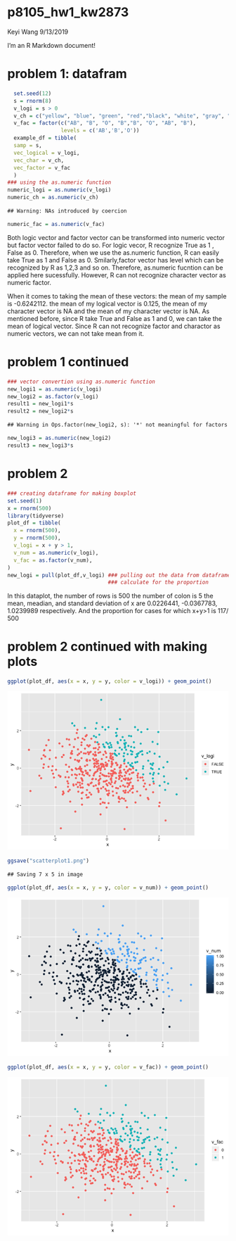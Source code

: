 p8105\_hw1\_kw2873
================
Keyi Wang
9/13/2019

I’m an R Markdown document\!

# problem 1: datafram

``` r
  set.seed(12) 
  s = rnorm(8)
  v_logi = s > 0
  v_ch = c("yellow", "blue", "green", "red","black", "white", "gray", "purple")
  v_fac = factor(c("AB", "B", "O", "B","B", "O", "AB", "B"),
                 levels = c('AB','B','O'))
  example_df = tibble(
  samp = s,
  vec_logical = v_logi,
  vec_char = v_ch,
  vec_factor = v_fac
  )
### using the as.numeric function
numeric_logi = as.numeric(v_logi)
numeric_ch = as.numeric(v_ch)
```

    ## Warning: NAs introduced by coercion

``` r
numeric_fac = as.numeric(v_fac)
```

Both logic vector and factor vector can be transformed into numeric
vector but factor vector failed to do so. For logic vecor, R recognize
True as 1 , False as 0. Therefore, when we use the as.numeric function,
R can easily take True as 1 and False as 0. Smilarly,factor vector has
level which can be recognized by R as 1,2,3 and so on. Therefore,
as.numeric fucntion can be applied here sucessfully. However, R can not
recognize character vector as numeric factor.

When it comes to taking the mean of these vectors: the mean of my sample
is -0.6242112. the mean of my logical vector is 0.125, the mean of my
character vector is NA and the mean of my character vector is NA. As
mentioned before, since R take True and False as 1 and 0, we can take
the mean of logical vector. Since R can not recognize factor and
charactor as numeric vectors, we can not take mean from it.

# **problem 1 continued**

``` r
### vector convertion using as.numeric function
new_logi1 = as.numeric(v_logi)
new_logi2 = as.factor(v_logi)
result1 = new_logi1*s
result2 = new_logi2*s
```

    ## Warning in Ops.factor(new_logi2, s): '*' not meaningful for factors

``` r
new_logi3 = as.numeric(new_logi2)
result3 = new_logi3*s
```

# problem 2

``` r
### creating dataframe for making boxplot
set.seed(1)
x = rnorm(500)
library(tidyverse)
plot_df = tibble(
  x = rnorm(500),
  y = rnorm(500),
  v_logi = x + y > 1,
  v_num = as.numeric(v_logi),
  v_fac = as.factor(v_num),
)
new_logi = pull(plot_df,v_logi) ### pulling out the data from dataframe in order to 
                                ### calculate for the proportion                                          
```

In this dataplot, the number of rows is 500 the number of colon is 5 the
mean, meadian, and standard deviation of x are 0.0226441, -0.0367783,
1.0239989 respectively. And the proportion for cases for which x+y\>1 is
117/ 500

# problem 2 continued with making plots

``` r
ggplot(plot_df, aes(x = x, y = y, color = v_logi)) + geom_point() 
```

![](p8105_hw1_kw2873_files/figure-gfm/unnamed-chunk-5-1.png)<!-- -->

``` r
ggsave("scatterplot1.png")
```

    ## Saving 7 x 5 in image

``` r
ggplot(plot_df, aes(x = x, y = y, color = v_num)) + geom_point()
```

![](p8105_hw1_kw2873_files/figure-gfm/unnamed-chunk-5-2.png)<!-- -->

``` r
ggplot(plot_df, aes(x = x, y = y, color = v_fac)) + geom_point()
```

![](p8105_hw1_kw2873_files/figure-gfm/unnamed-chunk-5-3.png)<!-- -->
